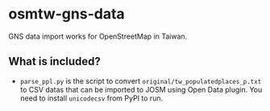 # osmtw-gns-data
GNS data import works for OpenStreetMap in Taiwan.

## What is included?

* `parse_ppl.py` is the script to convert `original/tw_populatedplaces_p.txt` to CSV datas that can be imported to JOSM using Open Data plugin. You need to install `unicodecsv` from PyPI to run.
